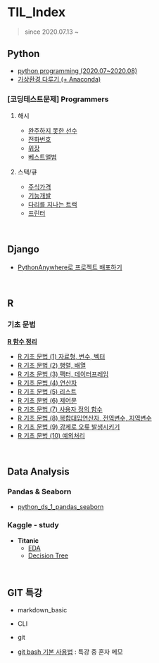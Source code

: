 # TIL_Index

>  since 2020.07.13 ~ 

## Python

* [python programming (2020.07~2020.08)](https://github.com/lsGee/TIL/blob/master/01.Python/python_basic.ipynb)
* [가상환경 다루기 (+ Anaconda)](https://github.com/lsGee/TIL/blob/master/01.Python/python_%EA%B0%80%EC%83%81%ED%99%98%EA%B2%BD.md)

### [코딩테스트문제] Programmers

1. 해시
   * [완주하지 못한 선수](https://github.com/lsGee/TIL/blob/master/03.CodingTest/programmers_hash_lv1.md)
   * [전화번호](https://github.com/lsGee/TIL/blob/master/03.CodingTest/programmers_hash_lv2.md)
   * [위장](https://github.com/lsGee/TIL/blob/master/03.CodingTest/programmers_hash_lv3.md)
   * [베스트앨범](https://github.com/lsGee/TIL/blob/master/03.CodingTest/programmers_hash_lv4.md)
2. 스택/큐

   * [주식가격](https://github.com/lsGee/TIL/blob/master/03.CodingTest/programmers_stackque_lv1.md)
   * [기능개발](https://github.com/lsGee/TIL/blob/master/03.CodingTest/programmers_stackque_lv2.md)
   * [다리를 지나는 트럭]()
   * [프린터](https://github.com/lsGee/TIL/blob/master/03.CodingTest/programmers_stackque_lv4.md)

<br>

## Django

* [PythonAnywhere로 프로젝트 배포하기](https://github.com/lsGee/TIL/blob/master/05.Django/PythonAnywhere%EC%82%AC%EC%9A%A9%EB%B2%95.md)

<br>

## R

### 기초 문법

**[R 함수 정리](https://github.com/lsGee/TIL/blob/master/06.R/R%ED%95%A8%EC%88%98%EC%A0%95%EB%A6%AC.md)**

* [R 기초 문법 (1) 자료형, 변수, 벡터](https://github.com/lsGee/TIL/blob/master/06.R/R%EA%B8%B0%EC%B4%88_1.md)
* [R 기초 문법 (2) 행렬, 배열](https://github.com/lsGee/TIL/blob/master/06.R/R%EA%B8%B0%EC%B4%88_2.md)
* [R 기초 문법 (3) 팩터, 데이터프레임](https://github.com/lsGee/TIL/blob/master/06.R/R%EA%B8%B0%EC%B4%88_3.md)
* [R 기초 문법 (4) 연산자](https://github.com/lsGee/TIL/blob/master/06.R/R%EA%B8%B0%EC%B4%88_4.md)
* [R 기초 문법 (5) 리스트](https://github.com/lsGee/TIL/blob/master/06.R/R%EA%B8%B0%EC%B4%88_5.md)
* [R 기초 문법 (6) 제어문](https://github.com/lsGee/TIL/blob/master/06.R/R%EA%B8%B0%EC%B4%88_6.md)
* [R 기초 문법 (7) 사용자 정의 함수](https://github.com/lsGee/TIL/blob/master/06.R/R%EA%B8%B0%EC%B4%88_7.md)
* [R 기초 문법 (8) 복합대입연산자, 전역변수, 지역변수](https://github.com/lsGee/TIL/blob/master/06.R/R%EA%B8%B0%EC%B4%88_8.md)
* [R 기초 문법 (9) 강제로 오류 발생시키기](https://github.com/lsGee/TIL/blob/master/06.R/R%EA%B8%B0%EC%B4%88_9.md)
* [R 기초 문법 (10) 예외처리](https://github.com/lsGee/TIL/blob/master/06.R/R%EA%B8%B0%EC%B4%88_10.md)

<br>

## Data Analysis

### Pandas & Seaborn

* [python_ds_1_pandas_seaborn](https://github.com/lsGee/TIL/blob/master/01.Python/python_ds_1_pandas_seaborn.ipynb)

### Kaggle - study
* **Titanic**
  * [EDA](https://github.com/lsGee/TIL/blob/master/02.kaggle/Titanic_1_EDA.ipynb)
  * [Decision Tree](https://github.com/lsGee/TIL/blob/master/02.kaggle/Titanic_2_DecisionTree.ipynb)

<br>

## GIT 특강

* markdown_basic

* CLI

* git

* [git bash 기본 사용법](https://github.com/lsGee/TIL/blob/master/99.%ED%8A%B9%EA%B0%95(git%26markdown)/03_git%20bash%20%EA%B8%B0%EB%B3%B8%EC%82%AC%EC%9A%A9%EB%B2%95.md) : 특강 중 혼자 메모
